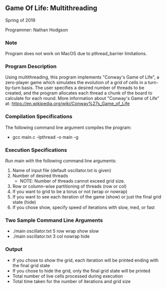 Game Of Life: Multithreading
---
Spring of 2019

Programmer:
Nathan Hodgson

### Note

Program does not work on MacOS due to pthread_barrier limitations. 

### Program Description

Using multithreading, this program implements "Conway's Game of Life", a zero-player game which simulates the evolution of a grid of cells in a turn-by-turn basis. The user specifies a desired number of threads to be created, and the program allocates each thread a chunk of the board to calculate for each round. More information about "Conway's Game of Life" at: https://en.wikipedia.org/wiki/Conway%27s_Game_of_Life

### Compilation Specifications

The following command line argument compiles the program:
- gcc main.c -lpthread -o main -g

### Execution Specifications

Run main with the following command line arguments:
1. Name of input file (default oscillator.txt is given)
2. Number of desired threads
	- NOTE: Number of threads cannot exceed grid size. 
3. Row or column-wise partitioning of threads (row or col)
4. If you want to grid to be a torus or not (wrap or nowrap)
5. If you want to see each iteration of the game (show) or just the final grid state (hide)
6. If you chose show, specify speed of iterations with slow, med, or fast

### Two Sample Command Line Arguments

- ./main oscillator.txt 5 row wrap show slow
- ./main oscillator.txt 3 col nowrap hide

### Output

- If you chose to show the grid, each iteration will be printed ending with the final grid state
- If you chose to hide the grid, only the final grid state will be printed
- Total number of live cells processed during execution
- Total time taken for the number of iterations and grid size
